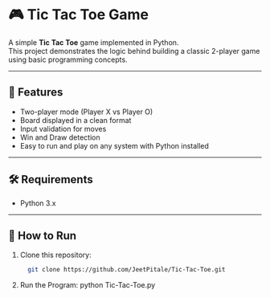 # 🎮 Tic Tac Toe Game

A simple **Tic Tac Toe** game implemented in Python.  
This project demonstrates the logic behind building a classic 2-player game using basic programming concepts.

---

## 📌 Features
- Two-player mode (Player X vs Player O)
- Board displayed in a clean format
- Input validation for moves
- Win and Draw detection
- Easy to run and play on any system with Python installed

---

## 🛠️ Requirements
- Python 3.x

---

## 🚀 How to Run
1. Clone this repository:
   ```bash
     git clone https://github.com/JeetPitale/Tic-Tac-Toe.git

2. Run the Program:
   python Tic-Tac-Toe.py

